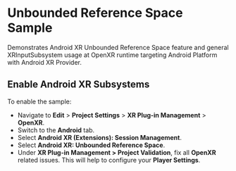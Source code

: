 # Unbounded Reference Space Sample

Demonstrates Android XR Unbounded Reference Space feature and general
XRInputSubsystem usage at OpenXR runtime targeting Android Platform with Android XR Provider.

## Enable Android XR Subsystems

To enable the sample:

*   Navigate to **Edit** > **Project Settings** > **XR Plug-in Management** >
    **OpenXR**.
*   Switch to the **Android** tab.
*   Select **Android XR (Extensions): Session Management**.
*   Select **Android XR: Unbounded Reference Space**.
*   Under **XR Plug-in Management > Project Validation**, fix all **OpenXR**
    related issues. This will help to configure your **Player Settings**.
